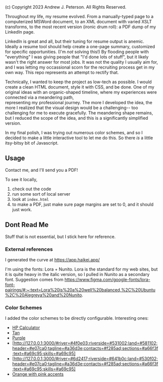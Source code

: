 (c) Copyright 2023 Andrew J. Peterson. All Rights Reserved.

Throughout my life, my resume evolved. From a manually-typed page to a computerized MSWord document,  to an XML document with varied XSLT transforms, to the most recent version (ironic drum roll): a PDF dump of my LinkedIn page. 

LinkedIn is great and all, but their tuning for resume output is anemic. Ideally a resume tool should help create a one-page summary, customized for specific opportunities. (I'm _not_ solving this!) By flooding people with "everything" I was giving people that "I'd done lots of stuff", but it likely wasn't the right answer for most jobs. It was not the quality I usually aim for, and I was letting my occassional scorn for the recruiting process get in my own way. This repo represents an attempt to rectify that.

Technically, I wanted to keep the project as low-tech as possible. I would create a clean HTML document, style it with CSS, and be done. One of my original ideas with an organic-shaped timeline,
where my experiences were connected via a meandering path,  
representing my professional journey. The more I developed the idea, the more I realized that the visual design would be a challenging-- too challenging for me to execute gracefully. The meandering shape remains, but I reduced the scope of the idea, and this is a significantly simplified version.

In my final polish, I was trying out numerous color schemes, and so I decided to make a little interactive tool to let me do this. So there _is_ a little itsy-bitsy bit of Javascript.

## Usage

Contact me, and I'll send you a PDF!

To see it locally,

1. check out the code
2. run some sort of local server
3. look at `index.html`
4. to make a PDF, just make sure page margins are set to 0, and it should just work.


## Dont Read Me

Stuff that is not essential, but I stick here for reference.

### External references

I generated the curve at https://app.haikei.app/

I'm using the fonts: Lora + Nunito. Lora is the standard for my web sites, but it is quite heavy in the italic version, so I pulled in Nunito as a secondary font. Suggestion comes from https://www.figma.com/google-fonts/lora-font-pairings/#:~:text=Lora%20is%20a%20well%20balanced,%2C%20Ubuntu%2C%20Alegreya%20and%20Nunito.

### Color Schemes

I added the color schemes to be directly configurable. Interesting ones:
- [HP Calculator](http://127.0.0.1:3000/#river=#dfc28d;riverside=#d1b071;land=#b8964b;header=#a3110b;tagline=#65461d;contacts=#540203;sections=#a98410;text=#4d2d10;skills=#382417)
- [Tan](http://127.0.0.1:3000/#river=#d9be6d;riverside=#e1cc8e;land=#d9d0c5;header=#724137;tagline=#87614a;contacts=#8a634c;sections=#8c644d;text=#724138;skills=#724138)
- [Purple](http://127.0.0.1:3000/#river=#5e408b;riverside=#563e76;land=#5e418b;header=#9399a2;tagline=#037a7b;contacts=#9399a2;sections=#04797b;text=#d6b497;skills=#d3b295)
- [http://127.0.0.1:3000/#river=#4f0e03;riverside=#531002;land=#581102;header=#e07ca0;tagline=#a36d3e;contacts=#f285ad;sections=#a66f3f;text=#a69c95;skills=#a69c95]
- [http://127.0.0.1:3000/#river=#6d2417;riverside=#641b0c;land=#530f02;header=#e07ca0;tagline=#a36d3e;contacts=#f285ad;sections=#a66f3f;text=#a69c95;skills=#a69c95]
- [Orange with pink accents](http://127.0.0.1:3000/#river=#f28706;riverside=#e2812c;land=#c1712c;header=#733b2f;tagline=#bf455c;contacts=#6d3e36;sections=#b34157;text=#270401;skills=#724138)
